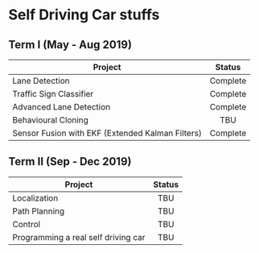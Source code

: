 # Self Driving Car stuffs
## Term I (May - Aug 2019)

  | Project        | Status |
  | ------------- |:-------------:|
  | Lane Detection      | Complete |
  | Traffic Sign Classifier      | Complete      |
  | Advanced Lane Detection | Complete      |
  | Behavioural Cloning | TBU      |
  | Sensor Fusion with EKF (Extended Kalman Filters) | Complete      |

## Term II (Sep - Dec 2019)

  | Project        | Status |
  | ------------- |:-------------:|
  | Localization      | TBU |
  | Path Planning      | TBU      |
  | Control | TBU      |
  | Programming a real self driving car | TBU      |

